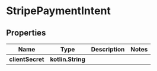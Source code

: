
# StripePaymentIntent

## Properties
Name | Type | Description | Notes
------------ | ------------- | ------------- | -------------
**clientSecret** | **kotlin.String** |  | 



